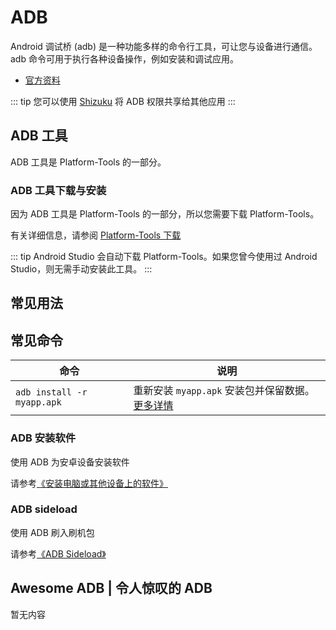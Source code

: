 # ADB

Android 调试桥 (adb) 是一种功能多样的命令行工具，可让您与设备进行通信。adb 命令可用于执行各种设备操作，例如安装和调试应用。

* [官方资料](https://developer.android.google.cn/studio/command-line/adb?hl=zh_cn)

::: tip
您可以使用 [Shizuku](https://shizuku.rikka.app/zh-hans/) 将 ADB 权限共享给其他应用
:::

## ADB 工具

ADB 工具是 Platform-Tools 的一部分。

### ADB 工具下载与安装

因为 ADB 工具是 Platform-Tools 的一部分，所以您需要下载 Platform-Tools。

有关详细信息，请参阅 [Platform-Tools 下载](../../../tools/platform-tools.md#platform-tools-下载)

::: tip
Android Studio 会自动下载 Platform-Tools。如果您曾今使用过 Android Studio，则无需手动安装此工具。
:::

## 常见用法

## 常见命令

| 命令                       | 说明                                                           |
| -------------------------- | -------------------------------------------------------------- |
| `adb install -r myapp.apk` | 重新安装 `myapp.apk` 安装包并保留数据。[更多详情][adb安装软件] |

### ADB 安装软件

使用 ADB 为安卓设备安装软件

请参考[《安装电脑或其他设备上的软件》][adb安装软件]

### ADB sideload

使用 ADB 刷入刷机包

请参考[《ADB Sideload》](../../../fast/flash/system.md#adb-sideload)

[adb安装软件]: ../../installApk/index.md#安装电脑或其他设备上的软件

## Awesome ADB | 令人惊叹的 ADB

暂无内容
